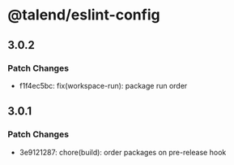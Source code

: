 # @talend/eslint-config

## 3.0.2

### Patch Changes

- f1f4ec5bc: fix(workspace-run): package run order

## 3.0.1

### Patch Changes

- 3e9121287: chore(build): order packages on pre-release hook
